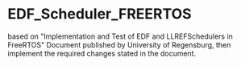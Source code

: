 # EDF_Scheduler_FREERTOS

based on "Implementation and Test of EDF and LLREFSchedulers in FreeRTOS" Document published by University of Regensburg, then implement the required changes stated in the document.
